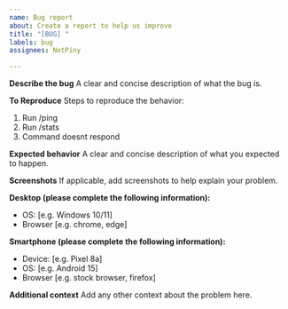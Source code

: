 ```yaml
---
name: Bug report
about: Create a report to help us improve
title: "[BUG] "
labels: bug
assignees: NotPiny

---
```


**Describe the bug**
A clear and concise description of what the bug is.

**To Reproduce**
Steps to reproduce the behavior:
1. Run /ping
2. Run /stats
3. Command doesnt respond

**Expected behavior**
A clear and concise description of what you expected to happen.

**Screenshots**
If applicable, add screenshots to help explain your problem.

**Desktop (please complete the following information):**
 - OS: [e.g. Windows 10/11]
 - Browser [e.g. chrome, edge]

**Smartphone (please complete the following information):**
 - Device: [e.g. Pixel 8a]
 - OS: [e.g. Android 15]
 - Browser [e.g. stock browser, firefox]

**Additional context**
Add any other context about the problem here.

